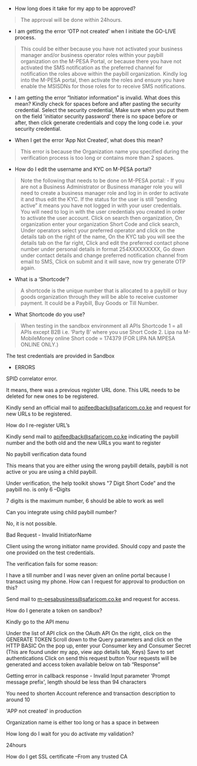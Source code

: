 - How long does it take for my app to be approved?
>The approval will be done within 24hours.

- I am getting the error ‘OTP not created’ when I initiate the GO-LIVE process.
>This could be either because you have not activated your business manager and/or business operator roles within your paybill organization on the M-PESA Portal, or because there you have not activated the SMS notification as the preferred channel for notification the roles above within the paybill organization.
Kindly log into the M-PESA portal, then activate the roles and ensure you have enable the MSISDNs for those roles for to receive SMS notifications.

- I am getting the error “Initiator information” is invalid. What does this mean?
Kindly check for spaces before and after pasting the security credential. Select the security credential, Make sure when you put them on the field 'initiator security password' there is no space before or after, then click generate credentials and copy the long code i.e. your security credential.

- When I get the error ‘App Not Created’, what does this mean?
>This error is because the Organization name you specified during the verification process is too long or contains more than 2 spaces.

- How do I edit the username and KYC on M-PESA portal?
>Note the following that needs to be done on M-PESA portal:
    - If you are not a Business Administrator or Business manager role you will need to create a business manager role and log in in order to activate it and thus edit the KYC.
If the status for the user is still “pending active” it means you have not logged in with your user credentials. You will need to log in with the user credentials you created in order to activate the user account.
Click on search then organization,
On organization enter your organization Short Code and click search,
Under operators select your preferred operator and click on the details tab on the right of the name,
On the KYC tab you will see the details tab on the far right,
Click and edit the preferred contact phone number under personal details in format 254XXXXXXXXX,
Go down under contact details and change preferred notification channel from email to SMS,
Click on submit and it will save, now try generate OTP again.

- What is a ‘Shortcode’?
>A shortcode is the unique number that is allocated to a paybill or buy goods organization through they will be able to receive customer payment. It could be a Paybill, Buy Goods or Till Number.

- What Shortcode do you use?
>When testing in the sandbox environment all APIs Shortcode 1 = all APIs except B2B i.e. ‘Party B’ where you use Short Code 2.
Lipa na M-MobileMoney online Short code = 174379 (FOR LIPA NA MPESA ONLINE ONLY.)

The test credentials are provided in Sandbox

- ERRORS

SPID correlator error.

It means, there was a previous register URL done. This URL needs to be deleted for new ones to be registered.

Kindly send an official mail to apifeedback@safaricom.co.ke and request for new URLs to be registered.

 

How do I re-register URL’s

Kindly send mail to apifeedback@safaricom.co.ke indicating the paybill number and the both old and the new URLs you want to register

 

No paybill verification data found

This means that you are either using the wrong paybill details, paybill is not active or you are using a child paybill.

 

Under verification, the help toolkit shows "7 Digit Short Code” and the paybill no. is only 6 –Digits

7 digits is the maximum number, 6 should be able to work as well

 

Can you integrate using child paybill number?

No, it is not possible.

 

Bad Request - Invalid InitiatorName

Client using the wrong initiator name provided.  Should copy and paste the one provided on the test credentials.

 

The verification fails for some reason:

I have a till number and I was never given an online portal because I transact using my phone. How can I request for approval to production on this?

Send mail to m-pesabusiness@safaricom.co.ke and request for access.

 

 

How do I generate a token on sandbox?

Kindly go to the API menu

Under the list of API click on the OAuth API
On the right, click on the GENERATE TOKEN
Scroll down to the Query parameters and click on the HTTP BASIC
On the pop up, enter your Consumer key and Consumer Secret (This are found under my app, view app details tab, Keys)
Save to set authentications
Click on send this request button
Your requests will be generated and access token available below on tab “Response”
 

Getting error in callback response - Invalid Input parameter 'Prompt message prefix', length should be less than 94 characters

You need to shorten Account reference and transaction description to around 10

 

'APP not created' in production

Organization name is either too long or has a space in between

 

How long do I wait for you do activate my validation?

24hours

 

How do I get SSL certificate –From any trusted CA
